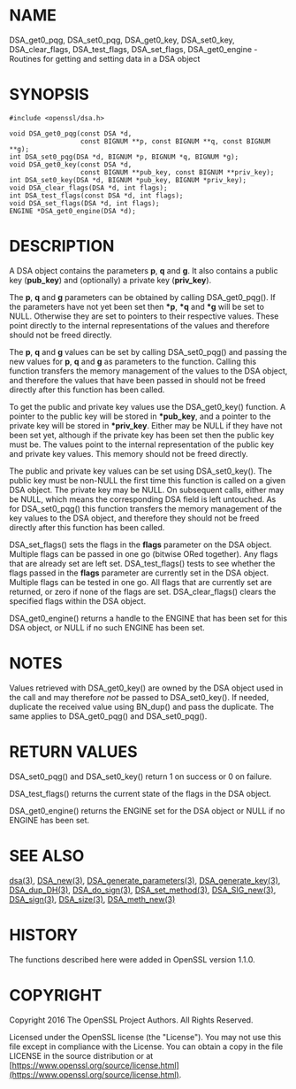 # NAME

DSA\_get0\_pqg, DSA\_set0\_pqg, DSA\_get0\_key, DSA\_set0\_key, DSA\_clear\_flags,
DSA\_test\_flags, DSA\_set\_flags, DSA\_get0\_engine - Routines for getting and
setting data in a DSA object

# SYNOPSIS

    #include <openssl/dsa.h>

    void DSA_get0_pqg(const DSA *d,
                      const BIGNUM **p, const BIGNUM **q, const BIGNUM **g);
    int DSA_set0_pqg(DSA *d, BIGNUM *p, BIGNUM *q, BIGNUM *g);
    void DSA_get0_key(const DSA *d,
                      const BIGNUM **pub_key, const BIGNUM **priv_key);
    int DSA_set0_key(DSA *d, BIGNUM *pub_key, BIGNUM *priv_key);
    void DSA_clear_flags(DSA *d, int flags);
    int DSA_test_flags(const DSA *d, int flags);
    void DSA_set_flags(DSA *d, int flags);
    ENGINE *DSA_get0_engine(DSA *d);

# DESCRIPTION

A DSA object contains the parameters **p**, **q** and **g**. It also contains a
public key (**pub\_key**) and (optionally) a private key (**priv\_key**).

The **p**, **q** and **g** parameters can be obtained by calling DSA\_get0\_pqg().
If the parameters have not yet been set then **\*p**, **\*q** and **\*g** will be set
to NULL. Otherwise they are set to pointers to their respective values. These
point directly to the internal representations of the values and therefore
should not be freed directly.

The **p**, **q** and **g** values can be set by calling DSA\_set0\_pqg() and passing
the new values for **p**, **q** and **g** as parameters to the function. Calling
this function transfers the memory management of the values to the DSA object,
and therefore the values that have been passed in should not be freed directly
after this function has been called.

To get the public and private key values use the DSA\_get0\_key() function. A
pointer to the public key will be stored in **\*pub\_key**, and a pointer to the
private key will be stored in **\*priv\_key**. Either may be NULL if they have not
been set yet, although if the private key has been set then the public key must
be. The values point to the internal representation of the public key and
private key values. This memory should not be freed directly.

The public and private key values can be set using DSA\_set0\_key(). The public
key must be non-NULL the first time this function is called on a given DSA
object. The private key may be NULL.  On subsequent calls, either may be NULL,
which means the corresponding DSA field is left untouched. As for DSA\_set0\_pqg()
this function transfers the memory management of the key values to the DSA
object, and therefore they should not be freed directly after this function has
been called.

DSA\_set\_flags() sets the flags in the **flags** parameter on the DSA object.
Multiple flags can be passed in one go (bitwise ORed together). Any flags that
are already set are left set. DSA\_test\_flags() tests to see whether the flags
passed in the **flags** parameter are currently set in the DSA object. Multiple
flags can be tested in one go. All flags that are currently set are returned, or
zero if none of the flags are set. DSA\_clear\_flags() clears the specified flags
within the DSA object.

DSA\_get0\_engine() returns a handle to the ENGINE that has been set for this DSA
object, or NULL if no such ENGINE has been set.

# NOTES

Values retrieved with DSA\_get0\_key() are owned by the DSA object used
in the call and may therefore _not_ be passed to DSA\_set0\_key().  If
needed, duplicate the received value using BN\_dup() and pass the
duplicate.  The same applies to DSA\_get0\_pqg() and DSA\_set0\_pqg().

# RETURN VALUES

DSA\_set0\_pqg() and DSA\_set0\_key() return 1 on success or 0 on failure.

DSA\_test\_flags() returns the current state of the flags in the DSA object.

DSA\_get0\_engine() returns the ENGINE set for the DSA object or NULL if no ENGINE
has been set.

# SEE ALSO

[dsa(3)](http://man.he.net/man3/dsa), [DSA\_new(3)](http://man.he.net/man3/DSA_new), [DSA\_generate\_parameters(3)](http://man.he.net/man3/DSA_generate_parameters), [DSA\_generate\_key(3)](http://man.he.net/man3/DSA_generate_key),
[DSA\_dup\_DH(3)](http://man.he.net/man3/DSA_dup_DH), [DSA\_do\_sign(3)](http://man.he.net/man3/DSA_do_sign), [DSA\_set\_method(3)](http://man.he.net/man3/DSA_set_method), [DSA\_SIG\_new(3)](http://man.he.net/man3/DSA_SIG_new),
[DSA\_sign(3)](http://man.he.net/man3/DSA_sign), [DSA\_size(3)](http://man.he.net/man3/DSA_size), [DSA\_meth\_new(3)](http://man.he.net/man3/DSA_meth_new)

# HISTORY

The functions described here were added in OpenSSL version 1.1.0.

# COPYRIGHT

Copyright 2016 The OpenSSL Project Authors. All Rights Reserved.

Licensed under the OpenSSL license (the "License").  You may not use
this file except in compliance with the License.  You can obtain a copy
in the file LICENSE in the source distribution or at
[https://www.openssl.org/source/license.html](https://www.openssl.org/source/license.html).
